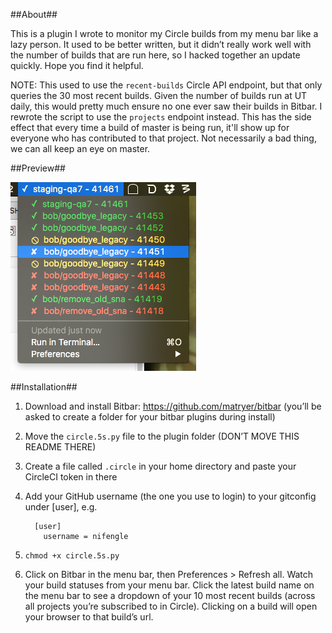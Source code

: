 ##About##

This is a plugin I wrote to monitor my Circle builds from my menu bar like a lazy person. It used to be better written, but it didn’t really work well with the number of builds that are run here, so I hacked together an update quickly. Hope you find it helpful.

NOTE: This used to use the `recent-builds` Circle API endpoint, but that only queries the 30 most recent builds. Given the number of builds run at UT daily, this would pretty much ensure no one ever saw their builds in Bitbar. I rewrote the script to use the `projects` endpoint instead. This has the side effect that every time a build of master is being run, it'll show up for everyone who has contributed to that project. Not necessarily a bad thing, we can all keep an eye on master.

##Preview##

![screenshot](screenshot.png)

##Installation##

1. Download and install Bitbar: https://github.com/matryer/bitbar (you’ll be asked to create a folder for your bitbar plugins during install)

2. Move the `circle.5s.py` file to the plugin folder (DON’T MOVE THIS README THERE)

3. Create a file called `.circle` in your home directory and paste your CircleCI token in there

4. Add your GitHub username (the one you use to login) to your gitconfig under [user], e.g.
    ```
      [user]
        username = nifengle
    ```

5. `chmod +x circle.5s.py`

6. Click on Bitbar in the menu bar, then Preferences > Refresh all. Watch your build statuses from your menu bar. Click the latest build name on the menu bar to see a dropdown of your 10 most recent builds (across all projects you’re subscribed to in Circle). Clicking on a build will open your browser to that build’s url.
